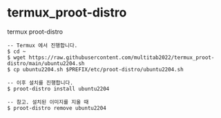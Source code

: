 # termux_proot-distro
termux proot-distro

```
-- Termux 에서 진행합니다.
$ cd ~
$ wget https://raw.githubusercontent.com/multitab2022/termux_proot-distro/main/ubuntu2204.sh
$ cp ubuntu2204.sh $PREFIX/etc/proot-distro/ubuntu2204.sh

-- 이후 설치를 진행합니다.
$ proot-distro install ubuntu2204

-- 참고. 설치된 이미지를 지울 때
$ proot-distro remove ubuntu2204
```
